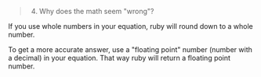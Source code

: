 > 4)  Why does the math seem "wrong"?

If you use whole numbers in your equation, ruby will round down to a whole number.

To get a more accurate answer, use a "floating point" number (number with a decimal) in your equation. That way ruby will return a floating point number.
